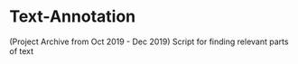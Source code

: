 # Text-Annotation
 (Project Archive from Oct 2019 - Dec 2019) Script for finding relevant parts of text
